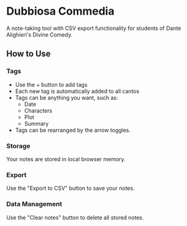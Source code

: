 # Dubbiosa Commedia

A note-taking tool with CSV export functionality for students of Dante Alighieri's Divine Comedy.

## How to Use

### Tags
- Use the + button to add tags
- Each new tag is automatically added to all cantos
- Tags can be anything you want, such as:
  - Date
  - Characters
  - Plot
  - Summary
- Tags can be rearranged by the arrow toggles.

### Storage
Your notes are stored in local browser memory.

### Export
Use the "Export to CSV" button to save your notes.

### Data Management
Use the "Clear notes" button to delete all stored notes.
